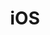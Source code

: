---
title: iOS
layout: collection
permalink: /iOS/
collection: iOS
entries_layout: grid
sort_by: date
sort_order: forward
---
